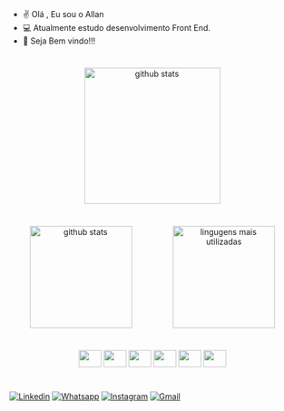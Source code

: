 
### 
 - ✌️ Olá , Eu sou o Allan
 - 💻 Atualmente estudo desenvolvimento Front End.
 - 🫡 Seja Bem vindo!!!

#

<div align="center">
       <img height="240em" src="https://github-readme-activity-graph.cyclic.app/graph?username=AllanC12&theme=react-dark" alt="github stats"/>
</div>

#
<div align="center" style="display: flex; justify-content: space-around">
   <img height="180em" src="https://github-readme-stats.vercel.app/api?username=AllanC12&show_icons=true&theme=dracula" alt="github stats"/>
   <img height="180em" src="https://github-readme-stats.vercel.app/api/top-langs/?username=AllanC12&layout=compact&theme=dracula" alt="lingugens mais utilizadas">
</div>

# 

<div align="center" style="margin-top: 20px;">
   <img height="30" width="40" src="https://cdn.jsdelivr.net/gh/devicons/devicon/icons/html5/html5-original.svg" />
   <img height="30" width="40" src="https://cdn.jsdelivr.net/gh/devicons/devicon/icons/css3/css3-original.svg" />
   <img height="30" width="40" src="https://cdn.jsdelivr.net/gh/devicons/devicon/icons/javascript/javascript-original.svg" />
   <img height="30" width="40" src="https://cdn.jsdelivr.net/gh/devicons/devicon/icons/sass/sass-original.svg" />
   <img height="30" width="40" src="https://cdn.jsdelivr.net/gh/devicons/devicon/icons/react/react-original.svg" />
   <img height="30" width="40" src="https://cdn.jsdelivr.net/gh/devicons/devicon/icons/git/git-original.svg" />
</div>

#

[![Linkedin](https://img.shields.io/badge/LinkedIn-0077B5?style=for-the-badge&logo=linkedin&logoColor=white)](https://linkedin.com/in/allan-cândido-8ba476260)
[![Whatsapp](https://img.shields.io/badge/WhatsApp-25D366?style=for-the-badge&logo=whatsapp&logoColor=white)](https://wa.me/+5537988551832)
[![Instagram](https://img.shields.io/badge/Instagram-E4405F?style=for-the-badge&logo=instagram&logoColor=white)](https://www.instagram.com/allancandido78/?next=%2F)
[![Gmail](https://img.shields.io/badge/Gmail-D14836?style=for-the-badge&logo=gmail&logoColor=white)](mailto:allandevfront@gmail.com)
